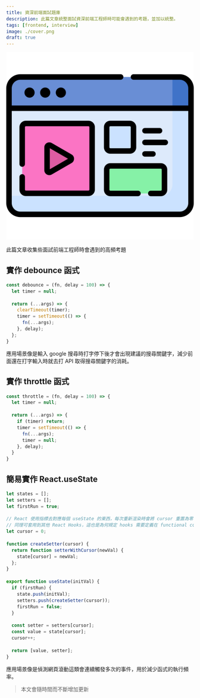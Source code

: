 ```yaml
---
title: 資深前端面試題庫
description: 此篇文章統整面試資深前端工程師時可能會遇到的考題，並加以統整。
tags: [frontend, interview]
image: ./cover.png
draft: true
---
```


![cover](./cover.png)

此篇文章收集些面試前端工程師時會遇到的高頻考題

<!--truncate-->

## 實作 debounce 函式

```js
const debounce = (fn, delay = 100) => {
  let timer = null;

  return (...args) => {
    clearTimeout(timer);
    timer = setTimeout(() => {
      fn(...args);
    }, delay);
  };
}
```

應用場景像是輸入 google 搜尋時打字停下後才會出現建議的搜尋關鍵字，減少前面還在打字輸入時就去打 API 取得搜尋關鍵字的消耗。

## 實作 throttle 函式

```js
const throttle = (fn, delay = 100) => {
  let timer = null;

  return (...args) => {
    if (timer) return;
    timer = setTimeout(() => {
      fn(...args);
      timer = null;
    }, delay);
  }
}
```

## 簡易實作 React.useState

```js
let states = [];
let setters = [];
let firstRun = true;

// React 使用指標去對應每個 useState 的東西，每次重新渲染時會將 cursor 重置為零，並依序回傳 state 與 setter
// 同理可套用到其他 React Hooks，這也是為何規定 hooks 需要定義在 functional component 的最頂端
let cursor = 0;

function createSetter(cursor) {
  return function setterWithCursor(newVal) {
    state[cursor] = newVal;
  };
}

export function useState(initVal) {
  if (firstRun) {
    state.push(initVal);
    setters.push(createSetter(cursor));
    firstRun = false;
  }

  const setter = setters[cursor];
  const value = state[cursor];
  cursor++;

  return [value, setter];
}
```

應用場景像是偵測網頁滾動這類會連續觸發多次的事件，用於減少函式的執行頻率。

> 本文會隨時間而不斷增加更新

<!-- 1. [Map vs Object](https://www.frontendinterviewhandbook.com/blog/javascript-object-vs-map): 此篇先舉出 `Object` 使用上的隱憂與缺點再介紹 `Map` 的出現，並撰寫了一些測試比較兩者在各種情況下的效能。 -->